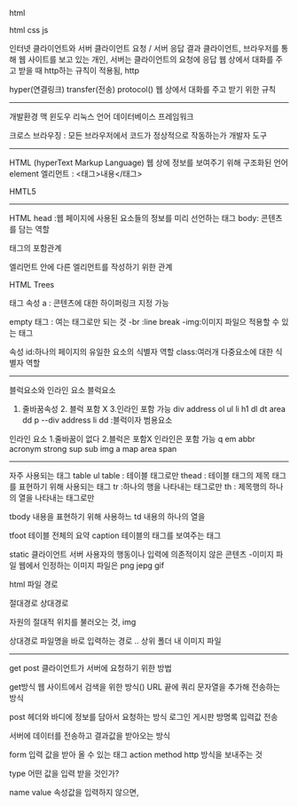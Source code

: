 html 

html css js 

인터넷 
클라이언트와 서버 
클라이언트 요청  / 서버 응답 결과 
클라이언트, 브라우저를 통해 웹 사이트를 보고 있는 개인,
서버는 클라이언트의 요청에 응답
웹 상에서 대화를 주고 받을 때 http하는 규칙이 적용됨,
http 

hyper(연결링크) transfer(전송) protocol()
웹 상에서 대화를 주고 받기 위한 규칙

***

개발환경 
맥 윈도우 리눅스
언어 데이터베이스 프레임워크

크로스 브라우징 : 모든 브라우저에서 코드가 정상적으로 작동하는가 
개발자 도구 
***
HTML (hyperText Markup Language)
웹 상에 정보를 보여주기 위해 구조화된 언어 
element 엘리먼트 : <태그>내용</태그>

HMTL5
<!DOCTYPE HTML>

***

HTML
head :웹 페이지에 사용된 요소들의 정보를 미리 선언하는 태그
body: 콘텐츠를 담는 역할

<html>
    <head>
        <meta charset="utf-8">
        <title></title>
    </head>
    <body>
    </body>
<html>

태그의 포함관계

엘리먼트 안에 다른 엘리먼트를 작성하기 위한 관계


HTML Trees

태그 속성 
a : 콘텐츠에 대한 하이퍼링크 지정 가능

empty 태그 : 여는 태그로만 되는 것
-br :line break
-img:이미지 파일으 적용할 수 있는 태그

속성
id:하나의 페이지의 유일한 요소의 식별자 역할 
class:여러개 다중요소에 대한 식별자 역할


****
블럭요소와 인라인 요소 
블럭요소
1. 줄바꿈속성 2. 블럭 포함 X 3.인라인 포함 가능
div address ol ul li h1 dl dt area dd p
--div address li dd :블럭이자 범용요소

인라인 요소
1.줄바꿈이 없다  2.블럭은 포함X 인라인은 포함 가능 
q em abbr acronym strong sup sub img a map area span 

***
자주 사용되는 태그  table ul
table : 테이블 태그로만
thead : 테이블 태그의 제목 태그를 표현하기 위해 사용되는 태그
tr :하나의 행을 나타내는 태그로만
th : 제목행의 하나의 열을 나타내는 태그로만

tbody 내용을 표현하기 위해 사용하느 
td 내용의 하나의 열을 

tfoot 테이블 전체의 요약 
caption 테이블의 태그를 보여주는 태그 

static 
클라이언트 서버 
사용자의 행동이나 입력에 의존적이지 않은 콘텐츠
-이미지 파일 
웹에서 인정하는 이미지 파일은 png jepg gif

html 파일 경로

절대경로 상대경로

자원의 절대적 위치를 불러오는 것,
img  

상대경로 
파일명을 바로 입력하는 경로
.. 상위 폴더 내 이미지 파일 

***

get post
클라이언트가 서버에 요청하기 위한 방법

get방식
웹 사이트에서 검색을 위한 방식()
URL 끝에 쿼리 문자열을 추가해 전송하는 방식

post 
헤더와 바디에 정보를 담아서 요청하는 방식
로그인 게시판 방명록 입력값 전송

서버에 데이터를 전송하고 결과값을 받아오는 방식

form 입력 값을 받아 올 수 있는 태그 
action 
method http 방식을 보내주는 것

type 어떤 값을 입력 받을 것인가?

name 
value
속성값을 입력하지 않으면,
